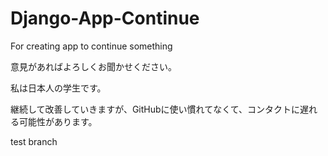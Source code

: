 # Django-App-Continue
For creating app to continue something

意見があればよろしくお聞かせください。

私は日本人の学生です。

継続して改善していきますが、GitHubに使い慣れてなくて、コンタクトに遅れる可能性があります。

test branch